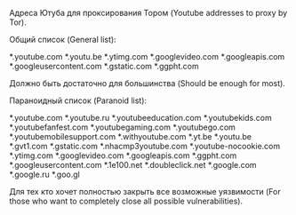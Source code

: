 Адреса Ютуба для проксирования Тором (Youtube addresses to proxy by Tor).

Общий список (General list):

*.youtube.com
*.youtu.be
*.ytimg.com
*.googlevideo.com
*.googleapis.com
*.googleusercontent.com
*.gstatic.com
*.ggpht.com

Должно быть достаточно для большинства (Should be enough for most).

Параноидный список (Paranoid list):

*.youtube.com
*.youtube.ru
*.youtubeeducation.com
*.youtubekids.com
*.youtubefanfest.com
*.youtubegaming.com
*.youtubego.com
*.youtubemobilesupport.com
*.withyoutube.com
*.yt.be
*.youtu.be
*.gvt1.com
*.gstatic.com
*.nhacmp3youtube.com
*.youtube-nocookie.com
*.ytimg.com
*.googlevideo.com
*.googleapis.com
*.ggpht.com
*.googleusercontent.com
*.1e100.net
*.doubleclick.net
*.google.com
*.google.ru
*.goo.gl

Для тех кто хочет полностью закрыть все возможные уязвимости (For those who want to completely close all possible vulnerabilities).
